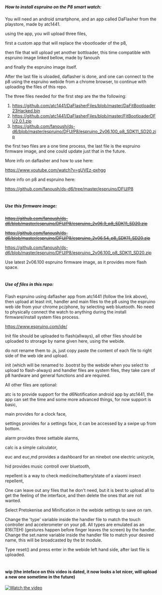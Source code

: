##### How to install espruino on the P8 smart watch:

You will need an android smartphone, and an app called DaFlasher from the playstore, made by atc1441.

using the app, you will upload three files, 

first a custom app that will replace the vbootloader of the p8, 

then file that will upload yet another bottloader, this time compatible with espruino image linked bellow, made by fanoush

and finally the espruino image itself. 

After the last file is uloaded, daflasher is done, and one can connect to the p8 using the espruino webide from a chrome browser, to continue with uploading the files of this repo. 

The three files needed for the first step are the the following:

1. https://github.com/atc1441/DaFlasherFiles/blob/master/DaFitBootloader23Hacked.bin
2. https://github.com/atc1441/DaFlasherFiles/blob/master/FitBootloaderDFU2.0.1.zip
3. https://github.com/fanoush/ds-d6/blob/master/espruino/DFU/P8/espruino_2v06.100_p8_SDK11_SD20.zip

the first two files are a one time process, the last file is the espruino firmware image, and one could update just that in the future.

More info on daflasher and how to use here:

https://www.youtube.com/watch?v=gUVEz-pxhgg

More info on p8 and espruino here:

https://github.com/fanoush/ds-d6/tree/master/espruino/DFU/P8


#
##### Use this firmware image:

~~https://github.com/fanoush/ds-d6/blob/master/espruino/DFU/P8/espruino_2v06.9_p8_SDK11_SD20.zip~~

~~https://github.com/fanoush/ds-d6/blob/master/espruino/DFU/P8/espruino_2v06.54_p8_SDK11_SD20.zip~~

https://github.com/fanoush/ds-d6/blob/master/espruino/DFU/P8/espruino_2v06.100_p8_SDK11_SD20.zip

Use latest 2v06.100 espruino firmware image, as it provides more flash space.

#
##### Use of files in this repo:

Flash espruino using daflasher app from atc1441 (follow the link above), then upload at least init, handler and main files to the p8 using the espruino web ide from your chrome pc/phone, by selecting web bluetooth. No need to physically connect the watch to anything during the install firmware/install system files process.   

https://www.espruino.com/ide/

Init file should be uploaded to flash(allways), all other files should be uploaded to strorage by name given here, using the webide. 

do not rename them to .js, just copy paste the content of each file to right side of the web ide and upload. 


init (which will be renamed to .bootrst by the webide when you select to upload to flash-always) and handler files are system files, they take care of p8 hardware and general functions and are required. 

All other files are optional:

atc is to provide support for the d6Notification android app by atc1441, the app can set the time and some more advanced things, for now support is basic,

main provides for a clock face,

settings provides for a settings face, it can be accessed by a swipe up from bottom.

alarm provides three settable alarms,

calc is a simple calculator, 

euc and euc,md provides a dashboard for an ninebot one electric unicycle, 

hid provides music controll over bluetooth, 

repellent is a way to check medicine/battery/state of a xiaomi insect repellent,

One can leave out any files that he don't need, but it is best to upload all to get the feeling of the interface, and then delete the ones that are not wanted. 

Select Pretokenise and Minification in the webide settings to save on ram. 

Change the 'type' variable inside the handler file to match the touch controller and accelerometer on your p8. All types are emulated as an 816(TEH) (gestures happen before finger leaves the screen) by the handler. Change the set.name variable inside the handler file to match your desired name, this will be broadcasted by the bt module.

Type reset() and press enter in the webide left hand side, after last file is uploaded. 

#

#### wip (the inteface on this video is dated, it now looks a lot nicer, will upload a new one sometime in the future)

[![Watch the video](https://img.youtube.com/vi/4hs8I65Fz5g/maxresdefault.jpg)](https://youtu.be/4hs8I65Fz5g)
